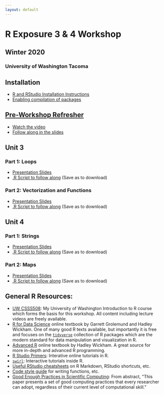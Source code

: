 ```yaml
---
layout: default
---
```


# R Exposure 3 & 4 Workshop
## Winter 2020
### University of Washington Tacoma

## Installation

   * [R and RStudio Installation Instructions](https://clanfear.github.io/CSSS508/docs/installation.html)
   * [Enabling compilation of packages](https://clanfear.github.io/CSSS508/docs/compiling.html)

## [Pre-Workshop Refresher](https://clanfear.github.io/Intermediate_R_Workshop/)
  * [Watch the video](https://youtu.be/pSWaOOniVBk)
  * [Follow along in the slides](https://clanfear.github.io/Intermediate_R_Workshop/intermediate_r_slides.html)

## Unit 3
### Part 1: Loops

   * [Presentation Slides](lectures/lecture_3_1/r_exposure_3_1_loops.html)
   * [.R Script to follow along](lectures/lecture_3_1/r_exposure_3_1_loops.R) (Save as to download)

### Part 2: Vectorization and Functions

   * [Presentation Slides](lectures/lecture_3_2/r_exposure_3_2_vectorization.html)
   * [.R Script to follow along](lectures/lecture_3_2/r_exposure_3_2_vectorization.R) (Save as to download)
   
## Unit 4
### Part 1: Strings

   * [Presentation Slides](lectures/lecture_4_1/r_exposure_4_1_strings.html)
   * [.R Script to follow along](lectures/lecture_4_1/r_exposure_4_1_strings.R) (Save as to download)
   
### Part 2: Maps

   * [Presentation Slides](lectures/lecture_4_2/r_exposure_4_2_mapping.html)
   * [.R Script to follow along](lectures/lecture_4_2/r_exposure_4_2_mapping.R) (Save as to download)
   
## General R Resources:

   * [UW CSSS508](https://clanfear.github.io/CSSS508/): My University of Washington Introduction to R course which forms the basis for this workshop. All content including lecture videos are freely available.
   * [R for Data Science](http://r4ds.had.co.nz/) online textbook by Garrett Grolemund and Hadley Wickham. One of many good R texts available, but importantly it is free and focuses on the [`tidyverse`](http://tidyverse.org/) collection of R packages which are the modern standard for data manipulation and visualization in R.
   * [Advanced R](http://adv-r.had.co.nz/) online textbook by Hadley Wickham. A great source for more in-depth and advanced R programming.
   * [R Studio Primers](https://rstudio.cloud/learn/primers): Interative online tutorials in R.
   * [`swirl`](http://swirlstats.com/students.html): Interactive tutorials inside R.
   * [Useful RStudio cheatsheets](https://www.rstudio.com/resources/cheatsheets/) on R Markdown, RStudio shortcuts, etc.
   * [Code style guide](http://adv-r.had.co.nz/Style.html) for writing functions, etc.
   * [Good Enough Practices in Scientific Computing](https://journals.plos.org/ploscompbiol/article?id=10.1371/journal.pcbi.1005510): From abstract, "This paper presents a set of good computing practices that every researcher can adopt, regardless of their current level of computational skill."  
 